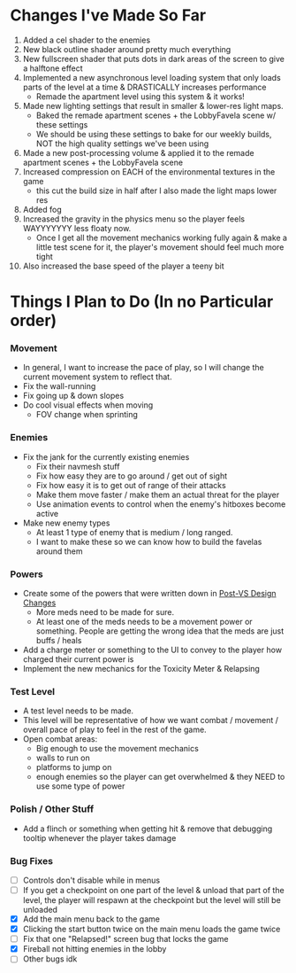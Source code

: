 # Changes I've Made So Far
1. Added a cel shader to the enemies
2. New black outline shader around pretty much everything
3. New fullscreen shader that puts dots in dark areas of the screen to give a halftone effect
4. Implemented a new asynchronous level loading system that only loads parts of the level at a time & DRASTICALLY increases performance
	- Remade the apartment level using this system & it works!
5. Made new lighting settings that result in smaller & lower-res light maps.
	- Baked the remade apartment scenes + the LobbyFavela scene w/ these settings
	- We should be using these settings to bake for our weekly builds, NOT the high quality settings we've been using
6. Made a new post-processing volume & applied it to the remade apartment scenes + the LobbyFavela scene
7. Increased compression on EACH of the environmental textures in the game
	- this cut the build size in half after I also made the light maps lower res
8. Added fog
9. Increased the gravity in the physics menu so the player feels WAYYYYYYY less floaty now.
	- Once I get all the movement mechanics working fully again & make a little test scene for it, the player's movement should feel much more tight
10. Also increased the base speed of the player a teeny bit

# Things I Plan to Do (In no Particular order)

### Movement
- In general, I want to increase the pace of play, so I will change the current movement system to reflect that.
- Fix the wall-running
- Fix going up & down slopes
- Do cool visual effects when moving
	- FOV change when sprinting

### Enemies
- Fix the jank for the currently existing enemies
	- Fix their navmesh stuff
	- Fix how easy they are to go around / get out of sight
	- Fix how easy it is to get out of range of their attacks
	- Make them move faster / make them an actual threat for the player
	- Use animation events to control when the enemy's hitboxes become active
- Make new enemy types
	- At least 1 type of enemy that is medium / long ranged.
	- I want to make these so we can know how to build the favelas around them

### Powers
- Create some of the powers that were written down in [Post-VS Design Changes](<../../Documentation/Post-VS Design Changes.md>)
	- More meds need to be made for sure.
	- At least one of the meds needs to be a movement power or something. People are getting the wrong idea that the meds are just buffs / heals
- Add a charge meter or something to the UI to convey to the player how charged their current power is
- Implement the new mechanics for the Toxicity Meter & Relapsing

### Test Level
- A test level needs to be made.
- This level will be representative of how we want combat / movement / overall pace of play to feel in the rest of the game.
- Open combat areas:
	- Big enough to use the movement mechanics
	- walls to run on
	- platforms to jump on
	- enough enemies so the player can get overwhelmed & they NEED to use some type of power

### Polish / Other Stuff
- Add a flinch or something when getting hit & remove that debugging tooltip whenever the player takes damage

### Bug Fixes
- [ ] Controls don't disable while in menus
- [ ] If you get a checkpoint on one part of the level & unload that part of the level, the player will respawn at the checkpoint but the level will still be unloaded
- [x] Add the main menu back to the game
- [x] Clicking the start button twice on the main menu loads the game twice
- [ ] Fix that one "Relapsed!" screen bug that locks the game
- [x] Fireball not hitting enemies in the lobby
- [ ] Other bugs idk
